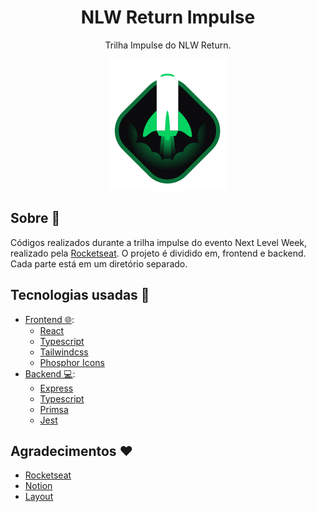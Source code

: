 <h1 align="center">NLW Return Impulse</h1>
<p align="center">Trilha Impulse do NLW Return.</p>

<p align="center">
  <img src="./.github/icon.svg" />
</p>

## Sobre :pencil:

Códigos realizados durante a trilha impulse do evento Next Level Week, realizado pela [Rocketseat](https://www.rocketseat.com.br/).
O projeto é dividido em, frontend e backend. Cada parte está em um diretório separado.

## Tecnologias usadas :rocket:

- [Frontend 🌐](./frontend):
  - [React](https://pt-br.reactjs.org/)
  - [Typescript](https://www.typescriptlang.org/)
  - [Tailwindcss](https://tailwindcss.com/)
  - [Phosphor Icons](https://phosphoricons.com/)
- [Backend 💻](./backend):
  - [Express](https://expressjs.com/pt-br/)
  - [Typescript](https://www.typescriptlang.org/)
  - [Primsa](https://www.prisma.io/)
  - [Jest](https://jestjs.io/pt-BR/)

## Agradecimentos :heart:

- [Rocketseat](https://www.rocketseat.com.br/)
- [Notion](https://efficient-sloth-d85.notion.site/Impulse-58f2daadb8e1433894420cbc57571087)
- [Layout](https://www.figma.com/community/file/1102912516166573468)
